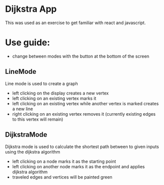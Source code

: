 # Dijkstra App

This was used as an exercise to get familiar with react and javascript.

# Use guide:
- change between modes with the button at the bottom of the screen
## LineMode
Line mode is used to create a graph
- left clicking on the display creates a new vertex
- left clicking on an existing vertex marks it
- left clicking on an existing vertex while another vertex is marked creates a new line
- right clicking on an existing vertex removes it (currently existing edges to this vertex will remain)

## DijkstraMode
Dijkstra mode is used to calculate the shortest path between to given inputs using the dijkstra algorithm
- left clicking on a node marks it as the starting point
- left clicking on another node marks it as the endpoint and applies dijkstra algorithm
- traveled edges and vertices will be painted green
